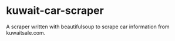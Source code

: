 # kuwait-car-scraper
A scraper written with beautifulsoup to scrape car information from kuwaitsale.com. 
